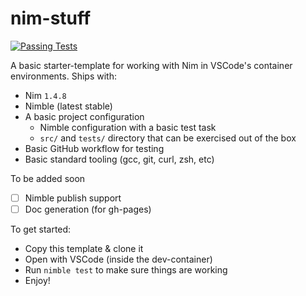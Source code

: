 # nim-stuff

[![Passing Tests](https://github.com/JohnMurray/nim-stuff/actions/workflows/test.yaml/badge.svg)](https://github.com/JohnMurray/nim-stuff/actions/workflows/test.yaml)

A basic starter-template for working with Nim in VSCode's container environments. Ships with:

  + Nim `1.4.8`
  + Nimble (latest stable)
  + A basic project configuration
    + Nimble configuration with a basic test task
    + `src/` and `tests/` directory that can be exercised out of the box
  + Basic GitHub workflow for testing
  + Basic standard tooling (gcc, git, curl, zsh, etc)

To be added soon
  + [ ] Nimble publish support
  + [ ] Doc generation (for gh-pages)

To get started:

  + Copy this template & clone it
  + Open with VSCode (inside the dev-container)
  + Run `nimble test` to make sure things are working
  + Enjoy!

